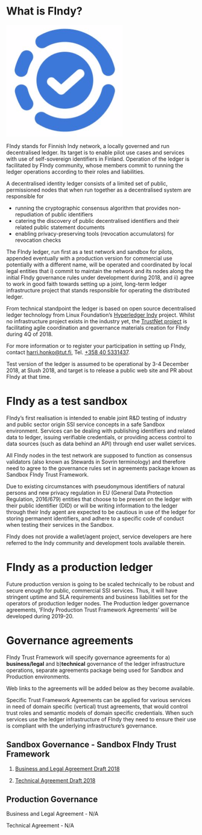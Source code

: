 # What is FIndy?

![SSI-logo](https://github.com/TrustNetFI/FIndy/blob/master/Docs/SSI-logo.png)

FIndy stands for Finnish Indy network, a locally governed and run decentralised ledger. Its target is to enable pilot use cases and services with use of self-sovereign identifiers in Finland. Operation of the ledger is facilitated by FIndy community, whose members commit to running the ledger operations according to their roles and liabilities. 

A decentralised identity ledger consists of a limited set of public, permissioned nodes that when run together as a decentralised system are responsible for 
- running the cryptographic consensus algorithm that provides non-repudiation of public identifiers
- catering the discovery of public decentralised identifiers and their related public statement documents
- enabling privacy-preserving tools (revocation accumulators) for revocation checks

The FIndy ledger, run first as a test network and sandbox for pilots, appended eventually with a production version for commercial use potentially with a different name, will be operated and coordinated by local legal entities that i) commit to maintain the network and its nodes along the initial FIndy governance rules under development during 2018, and ii) agree to work in good faith towards setting up a joint, long-term ledger infrastructure project that stands responsible for operating the distributed ledger. 

From technical standpoint the ledger is based on open source decentralised ledger technology from Linux Foundation’s [Hyperledger Indy](https://www.hyperledger.org/projects/hyperledger-indy) project. Whilst no infrastructure project exists in the industry yet, the [TrustNet project](http://trustnet.fi/) is facilitating agile coordination and governance materials creation for FIndy during 4Q of 2018. 

For more information or to register your participation in setting up FIndy, contact [harri.honko@tut.fi](smtp://harri.honko@tut.fi), Tel. [+358 40 5331437](tel:+358-40-5331437).

Test version of the ledger is assumed to be operational by 3-4 December 2018, at Slush 2018, and target is to release a public web site and PR about FIndy at that time.

# FIndy as a test sandbox
FIndy’s first realisation is intended to enable joint R&D testing of industry and public sector origin SSI service concepts in a safe Sandbox environment. Services can be dealing with publishing identifiers and related data to ledger, issuing verifiable credentials, or providing access control to data sources (such as data behind an API) through end user wallet services.

All FIndy nodes in the test network are supposed to function as consensus validators (also known as Stewards in Sovrin terminology) and therefore need to agree to the governance rules set in agreements package known as Sandbox FIndy Trust Framework. 

Due to existing circumstances with pseudonymous identifiers of natural persons and new privacy regulation in EU (General Data Protection Regulation, 2016/679) entities that choose to be present on the ledger with their public identifier (DID) or will be writing information to the ledger through their Indy agent are expected to be cautious in use of the ledger for storing permanent identifiers, and adhere to a specific code of conduct when testing their services in the Sandbox.

FIndy does not provide a wallet/agent project, service developers are here referred to the Indy community and development tools available therein.

# FIndy as a production ledger
Future production version is going to be scaled technically to be robust and secure enough for public, commercial SSI services. Thus, it will have stringent uptime and SLA requirements and business liabilities set for the operators of production ledger nodes. The Production ledger governance agreements, ‘FIndy Production Trust Framework Agreements’ will be developed during 2019-20.

# Governance agreements
FIndy Trust Framework will specify governance agreements for a) **business/legal** and b)**technical** governance of the ledger infrastructure operations, separate agreements package being used for Sandbox and Production environments. 

Web links to the agreements will be added below as they become available. 

Specific Trust Framework Agreements can be applied for various services in need of domain specific (vertical) trust agreements, that would control trust roles and semantic models of domain specific credentials. When such services use the ledger infrastructure of FIndy they need to ensure their use is compliant with the underlying infrastructure’s governance.

## Sandbox Governance - Sandbox FIndy Trust Framework
1. [Business and Legal Agreement Draft 2018](https://github.com/TrustNetFI/FIndy/blob/master/Docs/Sandbox-FIndy-Business-and-Legal-Agreement.md)

2. [Technical Agreement Draft 2018](https://github.com/TrustNetFI/FIndy/blob/master/Docs/Sandbox-FIndy-Technical-Agreement.md)

## Production Governance

Business and Legal Agreement - N/A

Technical Agreement - N/A


<!-- 
## Welcome to GitHub Pages
You can use the [editor on GitHub](https://github.com/TrustNetFI/FIndy-pages/edit/master/README.md) to maintain and preview the content for your website in Markdown files.
Whenever you commit to this repository, GitHub Pages will run [Jekyll](https://jekyllrb.com/) to rebuild the pages in your site, from the content in your Markdown files.
### Markdown
Markdown is a lightweight and easy-to-use syntax for styling your writing. It includes conventions for
```markdown
Syntax highlighted code block
# Header 1
## Header 2
### Header 3
- Bulleted
- List
1. Numbered
2. List
**Bold** and _Italic_ and `Code` text
[Link](url) and ![Image](src)
```
For more details see [GitHub Flavored Markdown](https://guides.github.com/features/mastering-markdown/).
### Jekyll Themes
Your Pages site will use the layout and styles from the Jekyll theme you have selected in your [repository settings](https://github.com/TrustNetFI/FIndy-pages/settings). The name of this theme is saved in the Jekyll `_config.yml` configuration file.
### Support or Contact
Having trouble with Pages? Check out our [documentation](https://help.github.com/categories/github-pages-basics/) or [contact support](https://github.com/contact) and we’ll help you sort it out.
-->